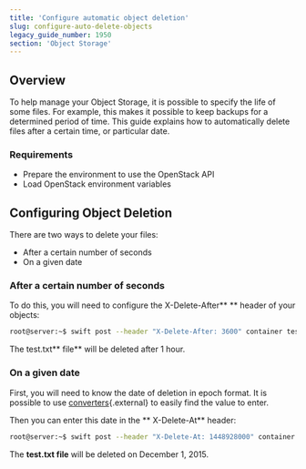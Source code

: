 ```yaml
---
title: 'Configure automatic object deletion'
slug: configure-auto-delete-objects
legacy_guide_number: 1950
section: 'Object Storage'
---
```


## Overview
To help manage your Object Storage, it is possible to specify the life of some files.  For example, this makes it possible to keep backups for a determined period of time. This guide explains how to automatically delete files after a certain time, or particular date.


### Requirements
- Prepare the environment to use the OpenStack API 
- Load OpenStack environment variables


## Configuring Object Deletion
There are two ways to delete your files:

- After a certain number of seconds
- On a given date


### After a certain number of seconds
To do this, you will need to configure the X-Delete-After** ** header of your objects:


```bash
root@server:~$ swift post --header "X-Delete-After: 3600" container test.txt
```

The test.txt** file** will be deleted after 1 hour.


### On a given date
First, you will need to know the date of deletion in epoch format. It is possible to use [converters](http://www.epochconverter.com/){.external} to easily find the value to enter.

Then you can enter this date in the ** X-Delete-At** header:


```bash
root@server:~$ swift post --header "X-Delete-At: 1448928000" container test.txt
```

The **test.txt file** will be deleted on December 1, 2015.